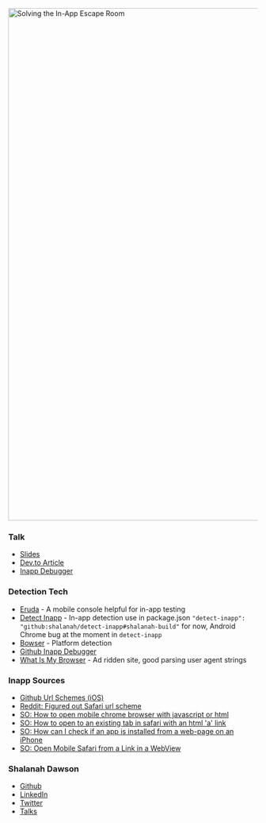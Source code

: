 <img width="1032" alt="Solving the In-App Escape Room" src="https://github.com/shalanah/talks/assets/14183660/1aaee877-369b-49d0-a210-40d9be1ffde4">

### Talk

- [Slides](https://docs.google.com/presentation/d/1yZehD-vV_EJGyE3WBSfoEVgGf39kY0iR4qkMODHE2eE/edit?usp=sharing)
- [Dev.to Article](https://dev.to/shalanahfaith/stuck-in-web-view-2jn4)
- [Inapp Debugger](https://github.com/shalanah/inapp-debugger)

### Detection Tech

- [Eruda](https://github.com/liriliri/eruda) - A mobile console helpful for in-app testing
- [Detect Inapp](https://github.com/f2etw/detect-inapp) - In-app detection use in package.json `"detect-inapp": "github:shalanah/detect-inapp#shalanah-build"` for now, Android Chrome bug at the moment in `detect-inapp`
- [Bowser](https://github.com/lancedikson/bowser) - Platform detection
- [Github Inapp Debugger](https://github.com/shalanah/inapp-debugger)
- [What Is My Browser](https://explore.whatismybrowser.com/useragents/parse/) - Ad ridden site, good parsing user agent strings

### Inapp Sources

- [Github Url Schemes (iOS)](https://gist.github.com/felquis/a08ee196747f71689dcb)
- [Reddit: Figured out Safari url scheme](https://www.reddit.com/r/iOSProgramming/comments/tpuowz/figured_out_safari_url_scheme/)
- [SO: How to open mobile chrome browser with javascript or html](https://stackoverflow.com/questions/39602334/how-to-open-mobile-chrome-browser-with-javascript-or-html/70066226#70066226)
- [SO: How to open to an existing tab in safari with an html 'a' link](https://stackoverflow.com/questions/56508457/how-to-open-to-an-existing-tab-in-safari-with-an-html-a-link/58562894#58562894)
- [SO: How can I check if an app is installed from a web-page on an iPhone](https://stackoverflow.com/a/13196998/2824643)
- [SO: Open Mobile Safari from a Link in a WebView](https://stackoverflow.com/questions/10390479/open-mobile-safari-from-a-link-in-a-webview)

### Shalanah Dawson

- <a target="_blank" href="https://github.com/shalanah">Github</a>
- <a target="_blank" href="https://linkedin.com/in/shalanah">LinkedIn</a>
- <a target="_blank" href="https://twitter.com/shalanahfaith">Twitter</a>
- <a href="https://github.com/shalanah/talks">Talks</a>

